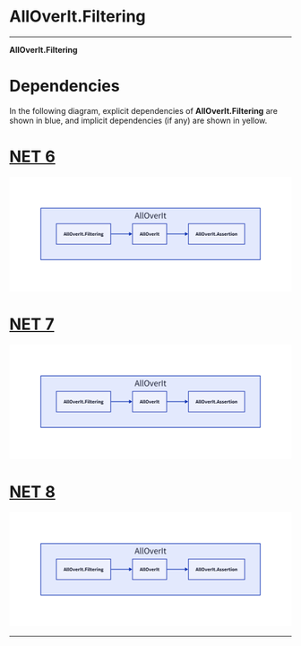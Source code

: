 # AllOverIt.Filtering
---
**AllOverIt.Filtering**

# Dependencies
In the following diagram, explicit dependencies of **AllOverIt.Filtering** are shown in blue, and implicit dependencies (if any) are shown in yellow.

# [NET 6](#tab/net6)

<img src="../../images/dependencies/net6.0/alloverit-filtering.png" width="900"/>

# [NET 7](#tab/net7)

<img src="../../images/dependencies/net7.0/alloverit-filtering.png" width="900"/>

# [NET 8](#tab/net8)

<img src="../../images/dependencies/net8.0/alloverit-filtering.png" width="900"/>

---
